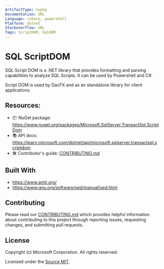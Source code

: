 ```yaml
---
ArtifactType: nupkg
Documentation: URL
Language: csharp, powershell
Platform: dotnet
Stackoverflow: URL
Tags: ScriptDOM, SqlDOM
---
```


# SQL ScriptDOM

SQL Script DOM is a .NET library that provides formatting and parsing capabilities to analyze SQL Scripts. It can be used by Powershell and C#.

Script DOM is used by DacFX and as an standalone library for client applications. 

## Resources:
- 📦 NuGet package: https://www.nuget.org/packages/Microsoft.SqlServer.TransactSql.ScriptDom
- 📚 API docs: https://learn.microsoft.com/dotnet/api/microsoft.sqlserver.transactsql.scriptdom
- 🛠️ Contributor's guide: [CONTRIBUTING.md](./CONTRIBUTING.md)


## Built With
* https://www.antlr.org/
* https://www.gnu.org/software/sed/manual/sed.html

## Contributing

Please read our [CONTRIBUTING.md](CONTRIBUTING.md) which provides helpful information about contributing to this project through reporting issues, requesting changes, and submitting pull requests.

## License

Copyright (c) Microsoft Corporation. All rights reserved.

Licensed under the [Source MIT](LICENSE).
